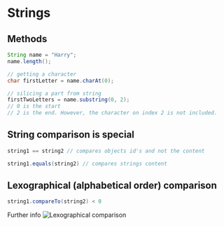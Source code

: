 # Strings
## Methods
```java
String name = "Harry";
name.length();

// getting a character
char firstLetter = name.charAt(0);

// silicing a part from string
firstTwoLetters = name.substring(0, 2);
// 0 is the start
// 2 is the end. However, the character on index 2 is not included.
```

## String comparison is special
```java
string1 == string2 // compares objects id's and not the content

string1.equals(string2) // compares strings content
```

## Lexographical (alphabetical order) comparison
```java
string1.compareTo(string2) < 0 
```
Further info
![Lexographical comparison](https://i.imgur.com/0t1Cfq8.png)

